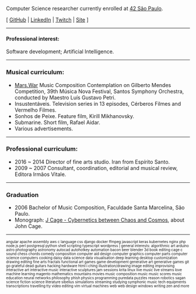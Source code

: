 Computer Science researcher currently enrolled at [42 São Paulo](www.42sp.org.br).

[ [GitHub](https://www.github.com/fde-capu) | [LinkedIn](https://www.linkedin.com/in/flaviocarrara/) | [Twitch](https://www.twitch.com/fde-capu) |  [Site](http://www.flaviocarrara.com) ]

---

#### Professional interest:

Software development; Artificial Intelligence.

---

### Musical curriculum:

- [Mars.War](https://github.com/fde-capu/fde-capu/blob/main/Flavio%20Carrara%20-%20Marte%20Guerra%20-%202004%20-%2010m28.mp3) Music Composition Contemplation on  Gilberto Mendes Competition, 39th Música Nova Festival, Santos Symphony Orchestra, conducted by Maestro Luís Gustavo Petri.
- Insustentáveis. Television series in 13 episodes, Cérberos Filmes and Vermelho Filmes.
- Sonhos de Peixe. Feature film, Kirill Mikhanovsky.
- Submarine. Short film, Rafael Aidar.
- Various advertisements.

---

### Professional curriculum:

- 2016 ~ 2014 Director of fine arts studio. Iran from Espírito Santo.
- 2009 ~ 2007 Consultant, coordination, editorial and musical review, Editora Irmãos Vitale.

---

### Graduation

- 2006 Bachelor of Music Composition, Faculdade Santa Marcelina, São Paulo.
- Monograph: [J Cage - Cybernetics between Chaos and Cosmos](https://github.com/fde-capu/fde-capu/blob/main/J-Cage.pdf), about John Cage.

---

<sub><sup>
angular
apache
assembly
aws
c language
css
django
docker
ffmpeg
javascript
keras
kubernetes
nginx
php
node.js
perl
postgresql
python
shell scripting
typescript
wordpress
|
general interests:
algorithmic art
arduino
astro photography
astronomy
autocad
autohotkey
automation
bacon
beer
blender 3d
book editing
cage
c sound
chess
chords
comedy
composition
computer aid design
computer graphics
computer parts
computer science
computers
cooking
daisy
data science
data visualisation
deep learning
desktop customization
drawing
editing
fine arts
fractals
functional art
games
game development
generative art
generative games
git
go
grateful dead
guitars
hacking
hardware
html
i ching
illustration/drawing
image editing
improvising
interactive art
interactive music
interactive sculptures
jam sessions
krita
linux
live music
live streams
love
machine learning
magento
mathematics
mountains
movies
music composition
music
music scores
music education
neural networks
philosophy
phish
physics
programming
puredata
puzzles
reason
robotics
sagan
science fiction
science literature
sibelius
simulations
streaming
studying
symphonic music
tech equipments
transcriptions
travelling
tty
video editing
vim
virtual machines
web
web design
windows
writing
zen
and more
</sup></sub>
